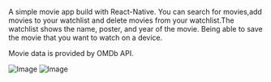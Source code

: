 A simple movie app build with React-Native.
You can search for movies,add movies to your watchlist and delete movies from your watchlist.The watchlist shows the name, poster, and year of the movie.
Being able to save the movie that you want to watch on a device.

Movie data is provided by OMDb API.

![Image](https://octodex.github.com/images/yaktocat.png)
![Image](/9.png)


 
